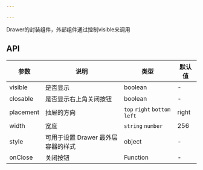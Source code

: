 ```yaml
---

---
```


Drawer的封装组件，外部组件通过控制visible来调用

## API

参数 | 说明 | 类型 | 默认值
----|------|-----|------
visible | 是否显示 | boolean | -
closable | 是否显示右上角关闭按钮 | boolean | -
placement | 抽屉的方向 | `top` `right` `bottom` `left` | right
width | 宽度 | `string` `number` | 256
style | 可用于设置 Drawer 最外层容器的样式 | object | -
onClose | 关闭按钮 | Function | -
